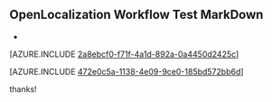 ## OpenLocalization Workflow Test MarkDown
* 

[AZURE.INCLUDE [2a8ebcf0-f71f-4a1d-892a-0a4450d2425c](calleeMd1.md)]



[AZURE.INCLUDE [472e0c5a-1138-4e09-9ce0-185bd572bb6d](calleeMd2.md)]

 
thanks!
